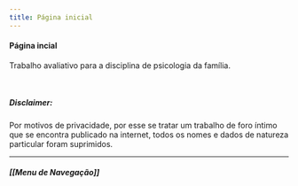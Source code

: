 ```yaml
---
title: Página inicial
---
```

#### Página incial

Trabalho avaliativo para a disciplina de psicologia da família.

&nbsp;
&nbsp;
&nbsp;
&nbsp;
&nbsp;
&nbsp;





##### Disclaimer: 
Por motivos de privacidade, por esse se tratar um trabalho de foro íntimo que se encontra publicado na internet, todos os nomes e dados de natureza particular foram suprimidos.

--------------------------------------------
#####  [[Menu de Navegação]]
